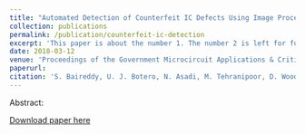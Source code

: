 ```yaml
---
title: "Automated Detection of Counterfeit IC Defects Using Image Processing"
collection: publications
permalink: /publication/counterfeit-ic-detection
excerpt: 'This paper is about the number 1. The number 2 is left for future work.'
date: 2018-03-12
venue: 'Proceedings of the Government Microcircuit Applications & Critical Technologies Conference (GOMACTech)'
paperurl:
citation: 'S. Baireddy, U. J. Botero, N. Asadi, M. Tehranipoor, D. Woodard, and D. Forte, "Automated Detection of Counterfeit IC Defects Using Image Processing", Proceedings of the Government Microcircuit Applications & Critical Technologies Conference (GOMACTech), March 2018, Miami, FL.'
---
```

Abstract:

[Download paper here](http://sbairedd.github.io/files/counterfeit-ic-detection.pdf)